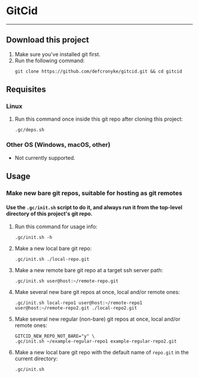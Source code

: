 # GitCid  
--------  
  
## Download this project  
  
1. Make sure you've installed git first.
2. Run the following command:
    ```shell
    git clone https://github.com/defcronyke/gitcid.git && cd gitcid
    ```
  
## Requisites  
  
### Linux  
  
1. Run this command once inside this git repo after cloning this project:
    ```shell
    .gc/deps.sh
    ```
  
### Other OS (Windows, macOS, other)  

* Not currently supported.
  
## Usage  
  
### Make new bare git repos, suitable for hosting as git remotes

#### Use the `.gc/init.sh` script to do it, and always run it from the top-level directory of this project's git repo.

1. Run this command for usage info:
    ```shell
    .gc/init.sh -h
    ```
1. Make a new local bare git repo:
    ```shell
    .gc/init.sh ./local-repo.git
    ```
1. Make a new remote bare git repo at a target ssh server path:
    ```shell
    .gc/init.sh user@host:~/remote-repo.git
    ```
1. Make several new bare git repos at once, local and/or remote ones:
    ```shell
    .gc/init.sh local-repo1 user@host:~/remote-repo1 user@host:~/remote-repo2.git ./local-repo2.git
    ```
1. Make several new regular (non-bare) git repos at once, local and/or remote ones:
    ```shell
    GITCID_NEW_REPO_NOT_BARE="y" \
    .gc/init.sh ~/example-regular-repo1 example-regular-repo2.git
    ```
1. Make a new local bare git repo with the default name of `repo.git` in the current directory:
    ```shell
    .gc/init.sh
    ```
